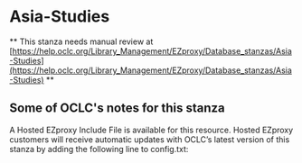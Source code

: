 # Asia-Studies
** This stanza needs manual review at [https://help.oclc.org/Library_Management/EZproxy/Database_stanzas/Asia-Studies](https://help.oclc.org/Library_Management/EZproxy/Database_stanzas/Asia-Studies) **

## Some of OCLC's notes for this stanza

A Hosted EZproxy Include File is available for this resource. Hosted EZproxy customers will receive automatic updates with OCLC&rsquo;s latest version of this stanza by adding the following line to config.txt:

&nbsp;

&nbsp;
